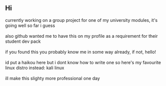 ## Hi

<!--
**LiamDee/LiamDee** is a ✨ _special_ ✨ repository because its `README.md` (this file) appears on your GitHub profile.

Here are some ideas to get you started:

- 🔭 I’m currently working on ...
- 🌱 I’m currently learning ...
- 👯 I’m looking to collaborate on ...
- 🤔 I’m looking for help with ...
- 💬 Ask me about ...
- 📫 How to reach me: ...
- 😄 Pronouns: ...
- ⚡ Fun fact: ...
-->
currently working on a group project for one of my university modules, it's going well so far i guess \
\
also github wanted me to have this on my profile as a requirement for their student dev pack \
\
if you found this you probably know me in some way already, if not, hello! \
\
id put a haikou here but i dont know how to write one so here's my favourite linux distro instead: kali linux \
\
ill make this slighty more professional one day

